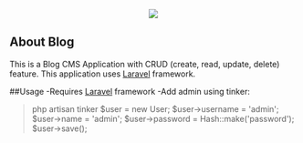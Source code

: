 <p align="center"><img src="https://laravel.com/assets/img/components/logo-laravel.svg"></p>

## About Blog
This is a Blog CMS Application with CRUD (create, read, update, delete) feature. This application uses [Laravel](https://laravel.com/) framework.

##Usage
-Requires [Laravel](https://laravel.com/) framework
-Add admin using tinker:
>php artisan tinker
>$user = new User;
$user->username = 'admin';
$user->name = 'admin';
$user->password = Hash::make('password');
$user->save();


